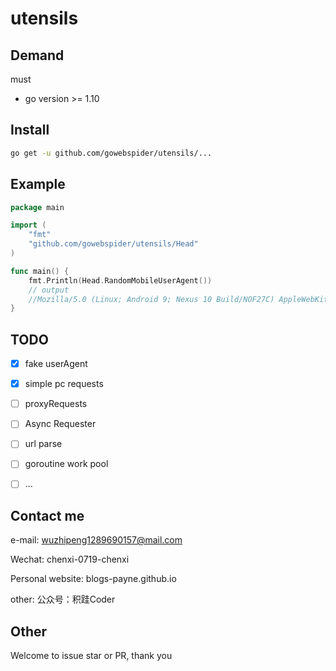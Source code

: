 # utensils

## Demand

must

- go version >= 1.10

## Install

```bash
go get -u github.com/gowebspider/utensils/...
```

## Example

```go
package main

import (
	"fmt"
	"github.com/gowebspider/utensils/Head"
)

func main() {
	fmt.Println(Head.RandomMobileUserAgent())
	// output
	//Mozilla/5.0 (Linux; Android 9; Nexus 10 Build/NOF27C) AppleWebKit/537.36 (KHTML, like Gecko) Chrome/40.0.2214.93 Safari/534.30
}


```

## TODO

[comment]: <> (-[x] Auto Encode)

[comment]: <> (-[x] fake user Agent)

[comment]: <> (-[x] simple pc requests)

[comment]: <> (-[ ] Proxy access)

[comment]: <> (-[ ] more...)

- [x] fake userAgent 
 
- [x] simple pc requests

- [ ] proxyRequests

- [ ] Async Requester

- [ ] url parse

- [ ] goroutine work pool

- [ ] ...


## Contact me

e-mail: wuzhipeng1289690157@mail.com

Wechat: chenxi-0719-chenxi

Personal website: blogs-payne.github.io

other: 公众号：积跬Coder

## Other

Welcome to issue star or PR, thank you